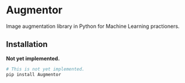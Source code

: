# Augmentor
Image augmentation library in Python for Machine Learning practioners. 

## Installation

__Not yet implemented.__

```bash
# This is not yet implemented.
pip install Augmentor
```
